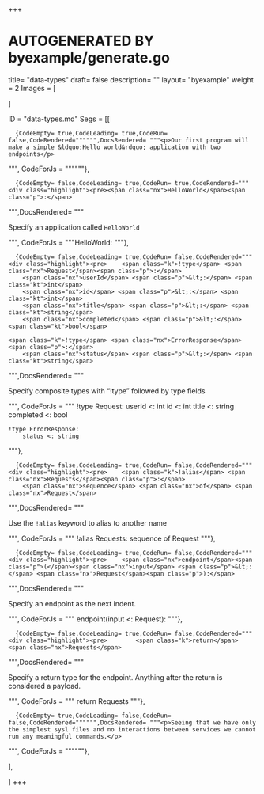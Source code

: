 +++
# AUTOGENERATED BY byexample/generate.go
title= "data-types"
draft= false
description= ""
layout= "byexample"
weight = 2
Images = [
  
]

ID = "data-types.md"
Segs = [[
  
      {CodeEmpty= true,CodeLeading= true,CodeRun= false,CodeRendered="""""",DocsRendered= """<p>Our first program will make a simple &ldquo;Hello world&rdquo; application with two endpoints</p>
""", CodeForJs = """"""},

      {CodeEmpty= false,CodeLeading= true,CodeRun= true,CodeRendered="""<div class="highlight"><pre><span class="nx">HelloWorld</span><span class="p">:</span>
</pre></div>
""",DocsRendered= """<p>Specify an application called <code>HelloWorld</code></p>
""", CodeForJs = """HelloWorld:
"""},

      {CodeEmpty= false,CodeLeading= true,CodeRun= false,CodeRendered="""<div class="highlight"><pre>    <span class="k">!type</span> <span class="nx">Request</span><span class="p">:</span>
        <span class="nx">userId</span> <span class="p">&lt;:</span> <span class="kt">int</span>
        <span class="nx">id</span> <span class="p">&lt;:</span> <span class="kt">int</span>
        <span class="nx">title</span> <span class="p">&lt;:</span> <span class="kt">string</span>
        <span class="nx">completed</span> <span class="p">&lt;:</span> <span class="kt">bool</span>
    
    <span class="k">!type</span> <span class="nx">ErrorResponse</span><span class="p">:</span>
        <span class="nx">status</span> <span class="p">&lt;:</span> <span class="kt">string</span>
</pre></div>
""",DocsRendered= """<p>Specify composite types with &ldquo;!type&rdquo; followed by type fields</p>
""", CodeForJs = """    !type Request:
        userId <: int
        id <: int
        title <: string
        completed <: bool
    
    !type ErrorResponse:
        status <: string
"""},

      {CodeEmpty= false,CodeLeading= true,CodeRun= false,CodeRendered="""<div class="highlight"><pre>    <span class="k">!alias</span> <span class="nx">Requests</span><span class="p">:</span>
        <span class="nx">sequence</span> <span class="nx">of</span> <span class="nx">Request</span>
</pre></div>
""",DocsRendered= """<p>Use the <code>!alias</code> keyword to alias to another name</p>
""", CodeForJs = """    !alias Requests:
        sequence of Request
"""},

      {CodeEmpty= false,CodeLeading= true,CodeRun= false,CodeRendered="""<div class="highlight"><pre>    <span class="nx">endpoint</span><span class="p">(</span><span class="nx">input</span> <span class="p">&lt;:</span> <span class="nx">Request</span><span class="p">):</span>
</pre></div>
""",DocsRendered= """<p>Specify an endpoint as the next indent.</p>
""", CodeForJs = """    endpoint(input <: Request):
"""},

      {CodeEmpty= false,CodeLeading= true,CodeRun= false,CodeRendered="""<div class="highlight"><pre>        <span class="k">return</span> <span class="nx">Requests</span>
</pre></div>
""",DocsRendered= """<p>Specify a return type for the endpoint. Anything after the return is considered a payload.</p>
""", CodeForJs = """        return Requests
"""},

      {CodeEmpty= true,CodeLeading= false,CodeRun= false,CodeRendered="""""",DocsRendered= """<p>Seeing that we have only the simplest sysl files and no interactions between services we cannot run any meaningful commands.</p>
""", CodeForJs = """"""},

],

]
+++


